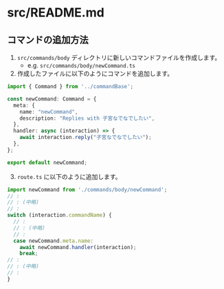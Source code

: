 # src/README.md

## コマンドの追加方法

1. `src/commands/body` ディレクトリに新しいコマンドファイルを作成します。
    - e.g. `src/commands/body/newCommand.ts`
2. 作成したファイルに以下のようにコマンドを追加します。
  ```typescript
  import { Command } from '../commandBase';

  const newCommand: Command = {
    meta: {
      name: "newCommand",
      description: "Replies with 子宮なでなでしたい",
    },
    handler: async (interaction) => {
      await interaction.reply("子宮なでなでしたい");
    },
  };

  export default newCommand;
  ```
3. `route.ts` に以下のように追加します。
  ```typescript
  import newCommand from './commands/body/newCommand';
  // :
  // : (中略)
  // :
  switch (interaction.commandName) {
    // :
    // : (中略)
    // :
    case newCommand.meta.name:
      await newCommand.handler(interaction);
      break;
  // :
  // : (中略)
  // :
  }
  ```

